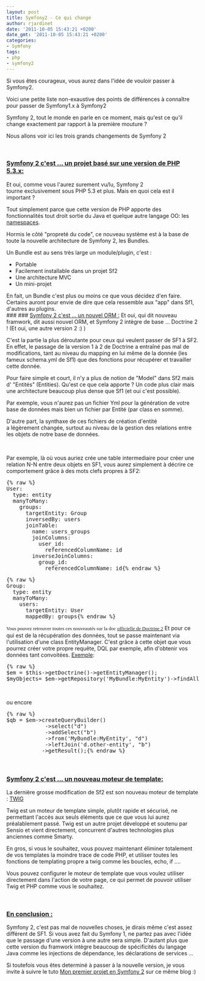 ```yaml
---
layout: post
title: Symfony2 - Ce qui change
author: rjardinet
date: '2011-10-05 15:43:21 +0200'
date_gmt: '2011-10-05 15:43:21 +0200'
categories:
- Symfony
tags:
- php
- symfony2
---
```


Si vous êtes courageux, vous aurez dans l'idée de vouloir passer à Symfony2.

Voici une petite liste non-exaustive des points de différences à connaître pour passer de Symfony1.x à Symfony2

<!--more-->

Symfony 2, tout le monde en parle en ce moment, mais qu'est ce qu'il change exactement par rapport à la première mouture ?

Nous allons voir ici les trois grands changements de Symfony 2

&nbsp;

### <span style="text-decoration: underline;">Symfony 2 c'est ... un projet basé sur une version de PHP 5.3.x:</span>
Et oui, comme vous l'aurez surement vu/lu, Symfony 2 tourne exclusivement sous PHP 5.3 et plus. Mais en quoi cela est il important ?

Tout simplement parce que cette version de PHP apporte des fonctionnalités tout droit sortie du Java et quelque autre langage OO: les <a title="Namespaces : Kesako ?" href="http://www.journaldunet.com/developpeur/php/tutoriel-pratique/chargement-automatique-de-classes-avance-avec-php-5/php-5-3-et-les-namespaces-pour-simplifier-tout-ca.shtml" target="_blank">namespaces</a>.

Hormis le côté "propreté du code", ce nouveau système est à la base de toute la nouvelle architecture de Symfony 2, les Bundles.

Un Bundle est au sens très large un module/plugin, c'est :

<ul>
<li>Portable</li>
<li>Facilement installable dans un projet Sf2</li>
<li>Une architecture MVC</li>
<li>Un mini-projet</li>
</ul>
<div>En fait, un Bundle c'est plus ou moins ce que vous décidez d'en faire. Certains auront pour envie de dire que cela ressemble aux "app" dans Sf1, d'autres au plugins.</div>
<div>
### 
### <span style="text-decoration: underline;">Symfony 2 c'est ... un nouvel ORM :</span>
Et oui, qui dit nouveau framwork, dit aussi nouvel ORM, et Symfony 2 intègre de base ... Doctrine 2 ! (Et oui, une autre version 2 :) )

C'est la partie la plus déroutante pour ceux qui veulent passer de SF1 à SF2. En effet, le passage de la version 1 à 2 de Doctrine a entraîné pas mal de modifications, tant au niveau du mapping en lui même de la donnée (les fameux schema.yml de Sf1) que des fonctions pour récupérer et travailler cette donnée.

Pour faire simple et court, il n'y a plus de notion de "Model" dans Sf2 mais d' "Entités" (Entities). Qu'est ce que cela apporte ? Un code plus clair mais une architecture beaucoup plus dense que Sf1 (et oui c'est possible).

Par exemple, vous n'aurez pas un fichier Yml pour la génération de votre base de données mais bien un fichier par Entité (par class en somme).

D'autre part, la synthaxe de ces fichiers de création d'entité a légèrement changée, surtout au niveau de la gestion des relations entre les objets de notre base de données.

&nbsp;

Par exemple, là où vous auriez crée une table intermediaire pour créer une relation N-N entre deux objets en SF1, vous aurez simplement à décrire ce comportement grâce à des mots clefs propres à SF2:

<pre class="brush: xml; gutter: true">
{% raw %}
User:
  type: entity
  manyToMany:
    groups:
      targetEntity: Group
      inversedBy: users
      joinTable:
        name: users_groups
        joinColumns:
          user_id:
            referencedColumnName: id
        inverseJoinColumns:
          group_id:
            referencedColumnName: id{% endraw %}
</pre>

<pre class="brush: xml; gutter: true">
{% raw %}
Group:
  type: entity
  manyToMany:
    users:
      targetEntity: User
      mappedBy: groups{% endraw %}
</pre>

<span class="Apple-style-span" style="font-family: Georgia, 'Times New Roman', 'Bitstream Charter', Times, serif; font-size: 13px; line-height: 19px; white-space: normal;">Vous pouvez retrouver toutes ces nouveautés sur la doc <a title="Doctrine2 - Mapping Relation" href="http://www.doctrine-project.org/docs/orm/2.1/en/reference/association-mapping.html">officielle de Doctrine 2</a></span> Et pour ce qui est de la récupération des données, tout se passe maintenant via l'utilisation d'une class EntityManager. C'est grâce à cette objet que vous pourrez créer votre propre requête, DQL par exemple, afin d'obtenir vos données tant convoitées. <span style="text-decoration: underline;">Exemple</span>:

<pre class="lang:default decode:true ">
{% raw %}
$em = $this-&gt;getDoctrine()-&gt;getEntityManager();
$myObjects= $em-&gt;getRepository('MyBundle:MyEntity')-&gt;findAll();{% endraw %}
</pre>

&nbsp;

<div>ou encore</div>
<pre class="lang:php decode:true brush: php; gutter: true ">
{% raw %}
$qb = $em-&gt;createQueryBuilder()
            -&gt;select("d")
            -&gt;addSelect("b")
            -&gt;from('MyBundle:MyEntity', "d")
            -&gt;leftJoin('d.other-entity', "b")
           -&gt;getResult();{% endraw %}
</pre>

<span class="Apple-style-span" style="font-family: Georgia, 'Times New Roman', 'Bitstream Charter', Times, serif; font-size: 13px; line-height: 19px; white-space: normal;"> </span>

### <span style="text-decoration: underline;">Symfony 2 c'est ... un nouveau moteur de template:</span>
La dernière grosse modification de Sf2 est son nouveau moteur de template : <a title="Twig" href="http://twig.sensiolabs.org/">TWIG</a>

Twig est un moteur de template simple, plutôt rapide et sécurisé, ne permettant l'accès aux seuls éléments que ce que vous lui aurez préalablement passé. Twig est un autre projet développé et soutenu par Sensio et vient directement, concurrent d'autres technologies plus anciennes comme Smarty.

En gros, si vous le souhaitez, vous pouvez maintenant éliminer totalement de vos templates la moindre trace de code PHP, et utiliser toutes les fonctions de templating propre a twig comme les boucles, echo, if ....

Vous pouvez configurer le moteur de template que vous voulez utiliser directement dans l'action de votre page, ce qui permet de pouvoir utiliser Twig et PHP comme vous le souhaitez.

&nbsp;

### <span style="text-decoration: underline;">En conclusion :</span>
Symfony 2, c'est pas mal de nouvelles choses, je dirais même c'est assez différent de SF1. Si vous avez fait du Symfony 1, ne partez pas avec l'idée que le passage d'une version à une autre sera simple. D'autant plus que cette version du framwork intègre beaucoup de spécificités du langage Java comme les injections de dépendance, les déclarations de services ...

Si toutefois vous êtes determiné à passer à la nouvelle version, je vous invite à suivre le tuto <a title="Mon premier projet en Symfony2" href="http://clycks.fr/2011/10/449-mon-premier-projet-en-symfony2">Mon premier projet en Symfony 2</a> sur ce même blog :)

&nbsp;

&nbsp;

&nbsp;

&nbsp;

</div>

